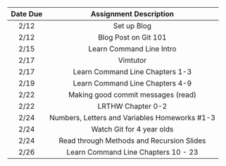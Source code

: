 | Date Due | Assignment Description |
|:------:|:--------------------:|
| 2/12 | Set up Blog |
| 2/12 | Blog Post on Git 101 |
| 2/15 | Learn Command Line Intro |
| 2/17 | Vimtutor |
| 2/17 | Learn Command Line Chapters 1-3 |
| 2/19 | Learn Command Line Chapters 4-9 |
| 2/22 | Making good commit messages (read) |
| 2/22 | LRTHW Chapter 0-2 |
| 2/24 | Numbers, Letters and Variables Homeworks #1-3 |
| 2/24 | Watch Git for 4 year olds |
| 2/24 | Read through Methods and Recursion Slides |
| 2/26 | Learn Command Line Chapters 10 - 23 |
